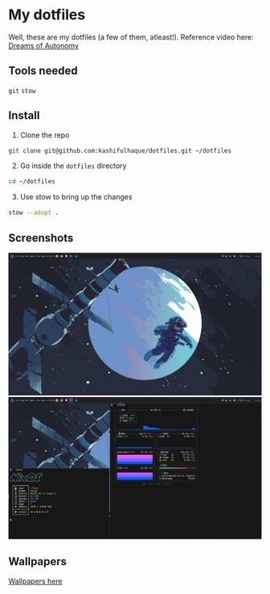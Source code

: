 # My dotfiles

Well, these are my dotfiles (a few of them, atleast!). Reference video here: [Dreams of Autonomy](https://youtu.be/y6XCebnB9gs)

## Tools needed
`git` `stow`

## Install
1. Clone the repo
```sh
git clone git@github.com:kashifulhaque/dotfiles.git ~/dotfiles
```
2. Go inside the `dotfiles` directory
```sh
cd ~/dotfiles
```
3. Use stow to bring up the changes
```sh
stow --adopt .
```

## Screenshots
<img src="./screen-1.png" />
<img src="./screen-2.png" />

## Wallpapers
[Wallpapers here](./Pictures/Wallpapers)
